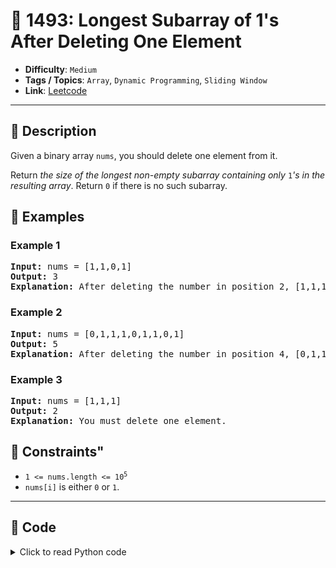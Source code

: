 # 🧩 1493: Longest Subarray of 1's After Deleting One Element

- **Difficulty**: `Medium`
- **Tags / Topics**: `Array`, `Dynamic Programming`, `Sliding Window`
- **Link**: [Leetcode](https://leetcode.com/problems/longest-subarray-of-1s-after-deleting-one-element/)

---

## 📜 Description

<p>Given a binary array <code>nums</code>, you should delete one element from it.</p>

<p>Return <em>the size of the longest non-empty subarray containing only </em><code>1</code><em>&#39;s in the resulting array</em>. Return <code>0</code> if there is no such subarray.</p>




## 🧪 Examples

### Example 1
<pre>
<strong>Input:</strong> nums = [1,1,0,1]
<strong>Output:</strong> 3
<strong>Explanation:</strong> After deleting the number in position 2, [1,1,1] contains 3 numbers with value of 1&#39;s.
</pre>


### Example 2
<pre>
<strong>Input:</strong> nums = [0,1,1,1,0,1,1,0,1]
<strong>Output:</strong> 5
<strong>Explanation:</strong> After deleting the number in position 4, [0,1,1,1,1,1,0,1] longest subarray with value of 1&#39;s is [1,1,1,1,1].
</pre>


### Example 3
<pre>
<strong>Input:</strong> nums = [1,1,1]
<strong>Output:</strong> 2
<strong>Explanation:</strong> You must delete one element.
</pre>




## 📌 Constraints"
<ul>
	<li><code>1 &lt;= nums.length &lt;= 10<sup>5</sup></code></li>
	<li><code>nums[i]</code> is either <code>0</code> or <code>1</code>.</li>
</ul>



---
<!--- code section starts -->
## 🧠 Code



<details>
<summary>Click to read Python code</summary>

```python
class Solution:
    def longestSubarray(self, nums: List[int]) -> int:
        flag = False
        l, res = 0, 0
        for r in range(len(nums)):
            if not nums[r]:
                while flag:
                    if not nums[l]:
                        flag = False
                    l += 1
                flag = True
            res = max(res, r - l)
        return res

```

</details>
    

<!--- code section ends -->
